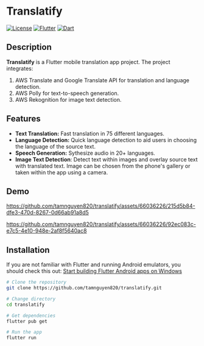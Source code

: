 # Translatify

[![License](https://img.shields.io/badge/license-MIT-blue.svg)](LICENSE)
[![Flutter](https://img.shields.io/badge/Flutter-3.16.5-blue.svg)](https://flutter.dev/)
[![Dart](https://img.shields.io/badge/Dart-3.2.3-blue.svg)](https://dart.dev/)

## Description

**Translatify** is a Flutter mobile translation app project. The project integrates: 
1. AWS Translate and Google Translate API for translation and language detection.
2. AWS Polly for text-to-speech generation.
3. AWS Rekognition for image text detection.

## Features

- **Text Translation:** Fast translation in 75 different languages.
- **Language Detection:** Quick language detection to aid users in choosing the language of the source text.
- **Speech Generation:** Sythesize audio in 20+ languages.
- **Image Text Detection**: Detect text within images and overlay source text with translated text. Image can be chosen from the phone's gallery or taken within the app using a camera.

## Demo
https://github.com/tamnguyen820/translatify/assets/66036226/215d5b84-dfe3-470d-8267-0d66ab91a8d5

https://github.com/tamnguyen820/translatify/assets/66036226/92ec083c-e7c5-4e10-948e-2af8f5640ac8

## Installation

If you are not familiar with Flutter and running Android emulators, you should check this out: [Start building Flutter Android apps on Windows](https://docs.flutter.dev/get-started/install/windows/mobile?tab=virtual)

```bash
# Clone the repository
git clone https://github.com/tamnguyen820/translatify.git

# Change directory
cd translatify

# Get dependencies
flutter pub get

# Run the app
flutter run
